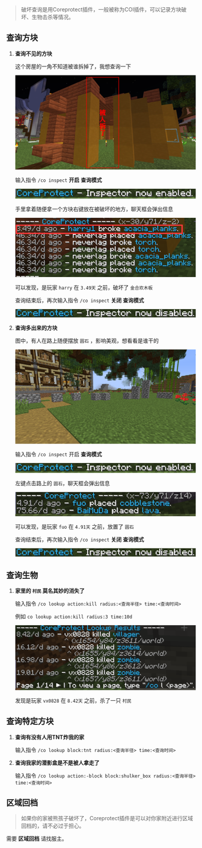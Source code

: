 > 破坏查询是用Coreprotect插件，一般被称为COI插件，可以记录方块破坏、生物击杀等情况。

## 查询方块

1. **查询不见的方块**

    这个房屋的一角不知道被谁拆掉了，我想查询一下

    ![被破坏的房屋](pics/coi1.png)

    输入指令 `/co inspect` **开启** **查询模式**

    ![开启查询模式后的提示](pics/coiopen.png)

    手里拿着随便拿一个方块右键放在被破坏的地方，聊天框会弹出信息

    ![查询破坏信息](pics/coi2.png)

    可以发现，是玩家 `harry` 在 `3.49天` 之前，破坏了 `金合欢木板`

    查询结束后，再次输入指令 `/co inspect` **关闭** **查询模式**

    ![关闭查询模式后的提示](pics/coiclose.png)

2. **查询多出来的方块**

    图中，有人在路上随便摆放 `圆石` ，影响美观，想看看是谁干的

    ![随意乱放的圆石](pics/coi3.png)

    输入指令 `/co inspect` 开启 **查询模式**

    ![开启查询模式后的提示](pics/coiopen.png)

    左键点击路上的 `圆石`，聊天框会弹出信息

    ![查询放置信息](pics/coi4.png)

    可以发现，是玩家 `fuo` 在 `4.91天` 之前，放置了 `圆石`

    查询结束后，再次输入指令 `/co inspect` **关闭** **查询模式**

    ![关闭查询模式后的提示](pics/coiclose.png)

## 查询生物

1. **家里的 `村民` 莫名其妙的消失了**

    输入指令 `/co lookup action:kill radius:<查询半径> time:<查询时间>`

    例如 `co lookup action:kill radius:3 time:10d`

    ![查询生物信息](pics/coi5.png)

    发现是玩家 `vx0828` 在 `8.42天` 之前，杀了一只 `村民`

## 查询特定方块

1. **查询有没有人用TNT炸我的家**

    输入指令 `/co lookup block:tnt radius:<查询半径> time:<查询时间>`

2. **查询我家的潜影盒是不是被人拿走了**

    输入指令 `/co lookup action:-block block:shulker_box radius:<查询半径> time:<查询时间>`

## 区域回档

> 如果你的家被熊孩子破坏了，Coreprotect插件是可以对你家附近进行区域回档的，请不必过于担心。

需要 **区域回档** 请找服主。